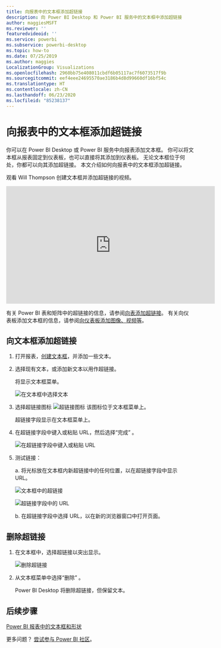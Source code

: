 ```yaml
---
title: 向报表中的文本框添加超链接
description: 向 Power BI Desktop 和 Power BI 服务中的文本框中添加超链接
author: maggiesMSFT
ms.reviewer: ''
featuredvideoid: ''
ms.service: powerbi
ms.subservice: powerbi-desktop
ms.topic: how-to
ms.date: 07/25/2019
ms.author: maggies
LocalizationGroup: Visualizations
ms.openlocfilehash: 2960bb75e408011cbdf6b05117ac7f6073517f9b
ms.sourcegitcommit: eef4eee24695570ae3186b4d8d99660df16bf54c
ms.translationtype: HT
ms.contentlocale: zh-CN
ms.lasthandoff: 06/23/2020
ms.locfileid: "85238137"
---
```

# <a name="add-a-hyperlink-to-a-text-box-in-a-report"></a>向报表中的文本框添加超链接
你可以在 Power BI Desktop 或 Power BI 服务中向报表添加文本框。 你可以将文本框从报表固定到仪表板，也可以直接将其添加到仪表板。 无论文本框位于何处，你都可以向其添加超链接。 本文介绍如何向报表中的文本框添加超链接。 


观看 Will Thompson 创建文本框并添加超链接的视频。 

<iframe width="560" height="315" src="https://www.youtube.com/embed/_3q6VEBhGew#t=0m55s" frameborder="0" allowfullscreen></iframe>

有关 Power BI 表和矩阵中的超链接的信息，请参阅[向表添加超链接](power-bi-hyperlinks-in-tables.md)。 有关向仪表板添加文本框的信息，请参阅[向仪表板添加图像、视频等](service-dashboard-add-widget.md)。 

## <a name="to-add-a-hyperlink-to-a-text-box"></a>向文本框添加超链接
1. 打开报表，[创建文本框](power-bi-reports-add-text-and-shapes.md)，并添加一些文本。 
2. 选择现有文本，或添加新文本以用作超链接。 

   将显示文本框菜单。
   
   ![在文本框中选择文本](media/service-add-hyperlink-to-text-box/power-bi-hyperlink-new.png)
3. 选择超链接图标 ![超链接图标](media/service-add-hyperlink-to-text-box/power-bi-hyperlink-icon.png) 该图标位于文本框菜单上。

   超链接字段显示在文本框菜单上。

4. 在超链接字段中键入或粘贴 URL，然后选择“完成”  。
   
   ![在超链接字段中键入或粘贴 URL](media/service-add-hyperlink-to-text-box/power-bi-add-link.png)
5. 测试链接：  

   a. 将光标放在文本框内新超链接中的任何位置，以在超链接字段中显示 URL。  
     
      ![文本框中的超链接](media/service-add-hyperlink-to-text-box/power-bi-test-link.png)
   
      ![超链接字段中的 URL](media/service-add-hyperlink-to-text-box/power-bi-hyperlink-edit.png)

   b. 在超链接字段中选择 URL，以在新的浏览器窗口中打开页面。

## <a name="to-remove-the-hyperlink"></a>删除超链接
1. 在文本框中，选择超链接以突出显示。
   
     ![删除超链接](media/service-add-hyperlink-to-text-box/power-bi-hyperlink-remove.png)
2. 从文本框菜单中选择“删除”  。 

   Power BI Desktop 将删除超链接，但保留文本。

## <a name="next-steps"></a>后续步骤
[Power BI 报表中的文本框和形状](power-bi-reports-add-text-and-shapes.md)

更多问题？ [尝试参与 Power BI 社区](https://community.powerbi.com/)。

